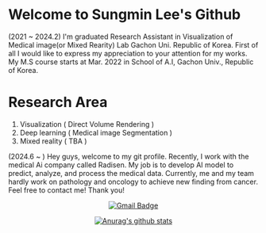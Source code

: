 # Welcome to Sungmin Lee's Github   
(2021 ~ 2024.2)
I'm graduated Research Assistant in Visualization of Medical image(or Mixed Rearity) Lab Gachon Uni. Republic of Korea.
First of all I would like to express my appreciation to your attention for my works.
My M.S course starts at Mar. 2022 in School of A.I, Gachon Univ., Republic of Korea.
# Research Area
1. Visualization ( Direct Volume Rendering )
2. Deep learning ( Medical image Segmentation )
3. Mixed reality ( TBA )

(2024.6 ~ )
Hey guys, welcome to my git profile.
Recently, I work with the medical Ai company called Radisen.
My job is to develop AI model to predict, analyze, and process the medical data.
Currently, me and my team hardly work on pathology and oncology to achieve new finding from cancer.
Feel free to contact me!
Thank you!


<div align=center>

  [![Gmail Badge](https://img.shields.io/badge/Gmail-d14836?style=flat-square&logo=Gmail&logoColor=white&link=mailto:snugyun01@gmail.com)](mailto:yugioh0326@gmail.com)


  [![Anurag's github stats](https://github-readme-stats.vercel.app/api?username=CocoSungMin)](https://github.com/anuraghazra/github-readme-stats)
</div>
